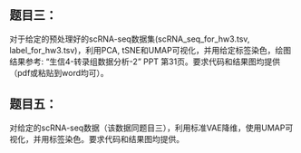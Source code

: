 ## 题目三：

对于给定的预处理好的scRNA-seq数据集(scRNA_seq_for_hw3.tsv,  label_for_hw3.tsv)，利用PCA, tSNE和UMAP可视化，并用给定标签染色，绘图结果参考:   “生信4-转录组数据分析-2” PPT 第31页。要求代码和结果图均提供（pdf或粘贴到word均可）。

## 题目五：

对给定的scRNA-seq数据（该数据同题目三），利用标准VAE降维，使用UMAP可视化，并用标签染色。要求代码和结果图均提供。
